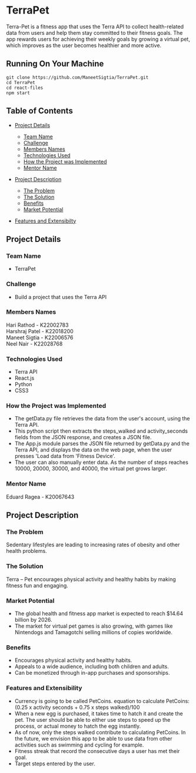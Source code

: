# TerraPet
Terra-Pet is a fitness app that uses the Terra API to collect health-related data from users and help them stay committed to their fitness goals. The app rewards users for achieving their weekly goals by growing a virtual pet, which improves as the user becomes healthier and more active.

## Running On Your Machine
```
git clone https://github.com/ManeetSigtia/TerraPet.git
cd TerraPet
cd react-files
npm start
```

## Table of Contents
* [Project Details](#project-details)
  * [Team Name](#team-name)
  * [Challenge](#challenge)
  * [Members Names](#members-names)
  * [Technologies Used](#technologies-used)
  * [How the Project was Implemented](#how-the-project-was-implemented)
  * [Mentor Name](#mentor-name)
  
* [Project Description](#project-description)
  * [The Problem](#the-problem)
  * [The Solution](#the-solution)
  * [Benefits](#benefits)
  * [Market Potential](#market-potential)
* [Features and Extensibilty](#features-and-extensibility)

## Project Details
### Team Name
* TerraPet

### Challenge
* Build a project that uses the Terra API

### Members Names
Hari Rathod - K22002783  
Harshraj Patel - K22018200  
Maneet Sigtia - K22006576  
Neel Nair - K22028768

### Technologies Used
* Terra API
* React.js
* Python
* CSS3

### How the Project was Implemented
* The getData.py file retrieves the data from the user's account, using the Terra API. 
* This python script then extracts the steps_walked and activity_seconds fields from the JSON response, and creates a JSON file.
* The App.js module parses the JSON file returned by getData.py and the Terra API, and displays the data on the web page, when the user presses 'Load data from 'Fitness Device'.
* The user can also manually enter data. As the number of steps reaches 10000, 20000, 30000, and 40000, the virtual pet grows larger.

### Mentor Name
Eduard Ragea - K20067643
  
## Project Description
### The Problem
Sedentary lifestyles are leading to increasing rates of obesity and other health problems.

### The Solution
Terra – Pet encourages physical activity and healthy habits by making fitness fun and engaging.

### Market Potential
- The global health and fitness app market is expected to reach $14.64 billion by 2026.
- The market for virtual pet games is also growing, with games like Nintendogs and Tamagotchi selling millions of copies worldwide.

### Benefits
- Encourages physical activity and healthy habits.
- Appeals to a wide audience, including both children and adults.
- Can be monetized through in-app purchases and sponsorships.

### Features and Extensibility
- Currency is going to be called PetCoins. equation to calculate PetCoins: (0.25 x activity seconds + 0.75 x steps walked)/100
- When a new egg is purchased, it takes time to hatch it and create the pet. The user should be able to either use steps to speed up the process, or actual money to hatch the egg instantly.
- As of now, only the steps walked contribute to calculating PetCoins. In the future, we envision this app to be able to use data from other activities such as swimming and cycling for example.
- Fitness streak that record the consecutive days a user has met their goal. 
- Target steps entered by the user.

